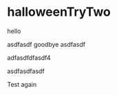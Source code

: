 # halloweenTryTwo

hello


asdfasdf
goodbye 
asdfasdf

adfasdfdfasdf4

asdfasdfasdf






Test again


